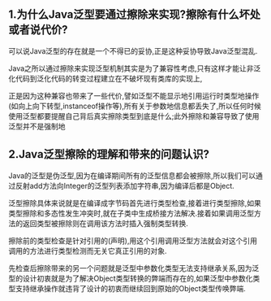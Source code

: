 ## 1.为什么Java泛型要通过擦除来实现?擦除有什么坏处或者说代价?

可以说Java泛型的存在就是一个不得已的妥协,正是这种妥协导致Java泛型混乱.

Java之所以通过擦除来实现泛型机制其实是为了兼容性考虑,只有这样才能让非泛化代码到泛化代码的转变过程建立在不破坏现有类库的实现上,

正是因为这种兼容也带来了一些代价,譬如泛型不能显示地引用运行时类型地操作(如向上向下转型,instanceof操作等),所有关于参数地信息都丢失了,所以任何时候使用泛型都要提醒自己背后真实擦除类型到底是什么;此外擦除和兼容导致了使用泛型并不是强制地

## 2.Java泛型擦除的理解和带来的问题认识?

Java的泛型是伪泛型,因为在编译期间所有的泛型信息都会被擦除,所以我们可以通过反射add方法向Integer的泛型列表添加字符串,因为编译后都是Object.

泛型擦除具体来说就是在编译成字节码首先进行类型检查,接着进行类型擦除,如果类型擦除和多态性发生冲突时,就在子类中生成桥接方法解决.接着如果调用泛型方法的返回类型被擦除则在调用该方法时插入强制类型转换.

擦除前的类型检查是针对引用的(声明),用这个引用调用泛型方法就会对这个引用调用的方法进行类型检测而无关它真正引用的对象.

先检查后擦除带来的另一个问题就是泛型中参数化类型无法支持继承关系,因为泛型的设计初衷就是为了解决Object类型转换的弊端而存在的,如果泛型中参数化类型支持继承操作就违背了设计的初衷而继续回到原始的Object类型传唤弊端.

























